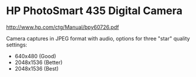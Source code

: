 # HP PhotoSmart 435 Digital Camera

http://www.hp.com/ctg/Manual/bpy60726.pdf


Camera captures in JPEG format with audio, options for three "star" quality settings:

* 640x480 (Good)
* 2048x1536 (Better)
* 2048x1536 (Best)